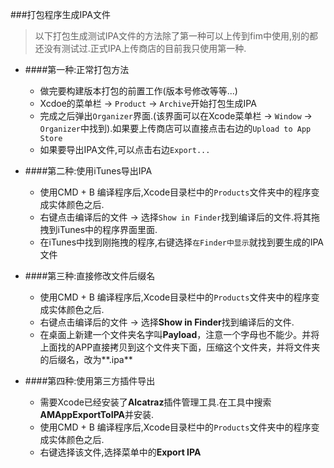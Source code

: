 ###打包程序生成IPA文件
> 以下打包生成测试IPA文件的方法除了第一种可以上传到fim中使用,别的都还没有测试过.正式IPA上传商店的目前我只使用第一种.


- ####第一种:正常打包方法
    - 做完要构建版本打包的前置工作(版本号修改等等...)
    - Xcdoe的菜单栏 -> `Product` -> `Archive`开始打包生成IPA
    - 完成之后弹出`Organizer`界面.(该界面可以在Xcode菜单栏 -> `Window` -> `Organizer`中找到).如果要上传商店可以直接点击右边的`Upload to App Store` 
    - 如果要导出IPA文件,可以点击右边`Export...`
    
- ####第二种:使用iTunes导出IPA
    - 使用CMD + B 编译程序后,Xcode目录栏中的`Products`文件夹中的程序变成实体颜色之后.
    - 右键点击编译后的文件 -> 选择`Show in Finder`找到编译后的文件.将其拖拽到iTunes中的程序界面里面.
    - 在iTunes中找到刚拖拽的程序,右键选择`在Finder中显示`就找到要生成的IPA文件
    
- ####第三种:直接修改文件后缀名
    - 使用CMD + B 编译程序后,Xcode目录栏中的`Products`文件夹中的程序变成实体颜色之后.
    - 右键点击编译后的文件 -> 选择**Show in Finder**找到编译后的文件.
    - 在桌面上新建一个文件夹名字叫**Payload**，注意一个字母也不能少。并将上面找的APP直接拷贝到这个文件夹下面，压缩这个文件夹，并将文件夹的后缀名，改为**.ipa**

- ####第四种:使用第三方插件导出
    - 需要Xcode已经安装了**Alcatraz**插件管理工具.在工具中搜索**AMAppExportToIPA**并安装.
    - 使用CMD + B 编译程序后,Xcode目录栏中的`Products`文件夹中的程序变成实体颜色之后.
    - 右键选择该文件,选择菜单中的**Export IPA** 
    